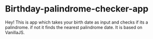 # Birthday-palindrome-checker-app

Hey! This is app which takes your birth date as input and checks if its a palindrome. if not it finds the nearest palindrome date. It is based on VanillaJS.
